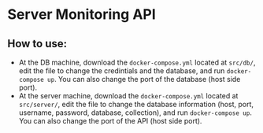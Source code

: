 # Server Monitoring API
## How to use:
  * At the DB machine, download the `docker-compose.yml` located at `src/db/`, edit the file to change the credintials and the database, and run `docker-compose up`. You can also change the port of the database (host side port).
  * At the server machine, download the `docker-compose.yml` located at `src/server/`, edit the file to change the database information (host, port, username, password, database, collection), and run `docker-compose up`. You can also change the port of the API (host side port).
